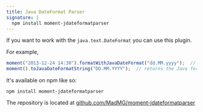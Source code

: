```yaml
---
title: Java DateFormat Parser
signature: |
  npm install moment-jdateformatparser
---
```



If you want to work with the `java.text.DateFormat` you can use this plugin. 


For example,

```javascript
moment("2013-12-24 14:30").formatWithJavaDateFormat("dd.MM.yyyy");  // returns the formatted date "24.12.2013"
moment().toJavaDateFormatString("DD.MM.YYYY");  // returns the Java format pattern "dd.MM.yyyy"
```

It's available on npm like so:

```
npm install moment-jdateformatparser
```

The repository is located at [github.com/MadMG/moment-jdateformatparser](https://github.com/MadMG/moment-jdateformatparser)